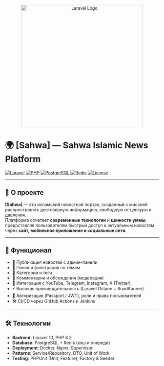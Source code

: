 <p align="center"><a href="https://laravel.com" target="_blank"><img src="https://raw.githubusercontent.com/laravel/art/master/logo-lockup/5%20SVG/2%20CMYK/1%20Full%20Color/laravel-logolockup-cmyk-red.svg" width="400" alt="Laravel Logo"></a></p>

# 🌍 [Sahwa] — Sahwa Islamic News Platform

[![Laravel](https://img.shields.io/badge/Laravel-10.x-red?logo=laravel)](https://laravel.com/)
[![PHP](https://img.shields.io/badge/PHP-8.2-blue?logo=php)](https://www.php.net/)
[![PostgreSQL](https://img.shields.io/badge/PostgreSQL-15-%23336791?logo=postgresql)](https://www.postgresql.org/)
[![Redis](https://img.shields.io/badge/Redis-Cache-%23DD0031?logo=redis)](https://redis.io/)
[![License](https://img.shields.io/badge/license-MIT-green.svg)](LICENSE)

---

## 📖 О проекте

**[Sahwa]** — это исламский новостной портал, созданный с миссией распространять достоверную информацию, свободную от цензуры и давления.  
Платформа сочетает **современные технологии** и **ценности уммы**, предоставляя пользователям быстрый доступ к актуальным новостям через **сайт, мобильное приложение и социальные сети**.

---

## 🚀 Функционал
- 📡 Публикация новостей с админ-панели  
- 🔎 Поиск и фильтрация по темам  
- 📰 Категории и теги  
- 💬 Комментарии и обсуждения (модерация)  
- 📱 Интеграция с YouTube, Telegram, Instagram, X (Twitter)  
- ⚡️ Высокая производительность (Laravel Octane + RoadRunner)  
- 🔐 Авторизация (Passport / JWT), роли и права пользователей  
- 🛠 CI/CD через GitHub Actions и Jenkins  

---

## 🛠️ Технологии
- **Backend**: Laravel 10, PHP 8.2  
- **Database**: PostgreSQL + Redis (кэш и очереди)  
- **Deployment**: Docker, Nginx, Supervisor  
- **Patterns**: Service/Repository, DTO, Unit of Work  
- **Testing**: PHPUnit (Unit, Feature), Factory & Seeder  

